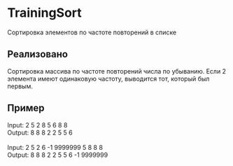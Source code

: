# TrainingSort
Сортировка элементов по частоте повторений в списке
## Реализовано
Cортировка массива по частоте повторений числа по убыванию.
Если 2 элемента имеют одинаковую частоту, выводится тот, который был первым.
## Пример
Input: 2 5 2 8 5 6 8 8 <br>
Output: 8 8 8 2 2 5 5 6
<br><br>
Input: 2 5 2 6 -1 9999999 5 8 8 8 <br>
Output: 8 8 8 2 2 5 5 6 -1 9999999

